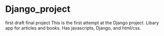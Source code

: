 # Django_project
first draft final project
This is the first attempt at the Django project. Libary app for articles and books. 
Has javascripts, Django, and html/css.
